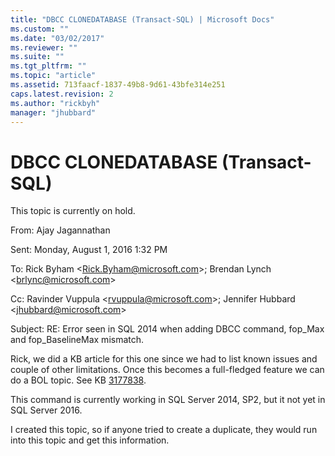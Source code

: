 ```yaml
---
title: "DBCC CLONEDATABASE (Transact-SQL) | Microsoft Docs"
ms.custom: ""
ms.date: "03/02/2017"
ms.reviewer: ""
ms.suite: ""
ms.tgt_pltfrm: ""
ms.topic: "article"
ms.assetid: 713faacf-1837-49b8-9d61-43bfe314e251
caps.latest.revision: 2
ms.author: "rickbyh"
manager: "jhubbard"
---
```

# DBCC CLONEDATABASE (Transact-SQL)
This topic is currently on hold.


From: Ajay Jagannathan 

Sent: Monday, August 1, 2016 1:32 PM

To: Rick Byham \<Rick.Byham@microsoft.com>; Brendan Lynch \<brlync@microsoft.com>

Cc: Ravinder Vuppula \<rvuppula@microsoft.com>; Jennifer Hubbard \<jhubbard@microsoft.com>

Subject: RE: Error seen in SQL 2014 when adding DBCC command, fop_Max and fop_BaselineMax mismatch.

Rick, we did a KB article for this one since we had to list known issues and couple of other limitations. Once this becomes a full-fledged feature we can do a BOL topic. See KB [3177838](https://support.microsoft.com/en-us/kb/3177838).

This command is currently working in SQL Server 2014, SP2, but it not yet in SQL Server 2016.

I created this topic, so if anyone tried to create a duplicate, they would run into this topic and get this information.  
